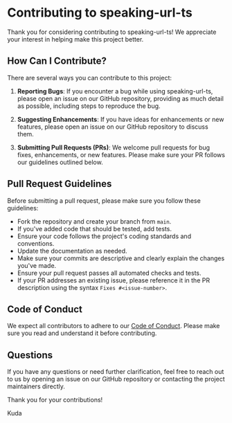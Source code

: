 # Contributing to speaking-url-ts

Thank you for considering contributing to speaking-url-ts! We appreciate your interest in helping make this project better.

## How Can I Contribute?

There are several ways you can contribute to this project:

1. **Reporting Bugs**: If you encounter a bug while using speaking-url-ts, please open an issue on our GitHub repository, providing as much detail as possible, including steps to reproduce the bug.

2. **Suggesting Enhancements**: If you have ideas for enhancements or new features, please open an issue on our GitHub repository to discuss them.

3. **Submitting Pull Requests (PRs)**: We welcome pull requests for bug fixes, enhancements, or new features. Please make sure your PR follows our guidelines outlined below.

## Pull Request Guidelines

Before submitting a pull request, please make sure you follow these guidelines:

- Fork the repository and create your branch from `main`.
- If you've added code that should be tested, add tests.
- Ensure your code follows the project's coding standards and conventions.
- Update the documentation as needed.
- Make sure your commits are descriptive and clearly explain the changes you've made.
- Ensure your pull request passes all automated checks and tests.
- If your PR addresses an existing issue, please reference it in the PR description using the syntax `Fixes #<issue-number>`.

## Code of Conduct

We expect all contributors to adhere to our [Code of Conduct](CODE_OF_CONDUCT.md). Please make sure you read and understand it before contributing.

## Questions

If you have any questions or need further clarification, feel free to reach out to us by opening an issue on our GitHub repository or contacting the project maintainers directly.

Thank you for your contributions!

Kuda
